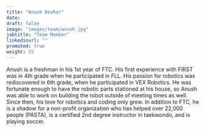 ```yaml
---
title: "Anush Devkar"
date: 
draft: false
image: "images/team/anush.jpg"
jobtitle: "Team Member"
linkedinurl: ""
promoted: true
weight: 25
---
```

Anush is a freshman in his 1st year of FTC. His first experience with FIRST was in 4th grade when he participated in FLL. His passion for robotics was rediscovered in 6th grade, when he participated in VEX Robotics. He was fortunate enough to have the robotic parts stationed at his house, so Anush was able to work on building the robot outside of meeting times as well. Since then, his love for robotics and coding only grew. In addition to FTC, he is a shadow for a non-profit organization who has helped over 22,000 people (PASTA), is a certified 2nd degree instructor in taekwondo, and is playing soccer.
